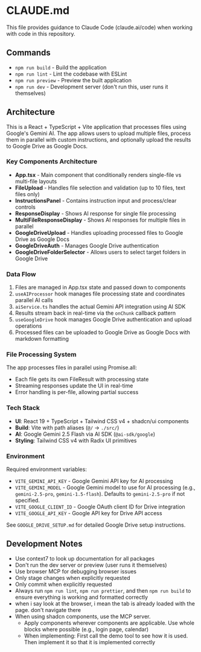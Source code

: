 # CLAUDE.md

This file provides guidance to Claude Code (claude.ai/code) when working with code in this repository.

## Commands

- `npm run build` - Build the application
- `npm run lint` - Lint the codebase with ESLint
- `npm run preview` - Preview the built application
- `npm run dev` - Development server (don't run this, user runs it themselves)

## Architecture

This is a React + TypeScript + Vite application that processes files using Google's Gemini AI. The app allows users to upload multiple files, process them in parallel with custom instructions, and optionally upload the results to Google Drive as Google Docs.

### Key Components Architecture

- **App.tsx** - Main component that conditionally renders single-file vs multi-file layouts
- **FileUpload** - Handles file selection and validation (up to 10 files, text files only)
- **InstructionsPanel** - Contains instruction input and process/clear controls
- **ResponseDisplay** - Shows AI response for single file processing
- **MultiFileResponseDisplay** - Shows AI responses for multiple files in parallel
- **GoogleDriveUpload** - Handles uploading processed files to Google Drive as Google Docs
- **GoogleDriveAuth** - Manages Google Drive authentication
- **GoogleDriveFolderSelector** - Allows users to select target folders in Google Drive

### Data Flow

1. Files are managed in App.tsx state and passed down to components
2. `useAIProcessor` hook manages file processing state and coordinates parallel AI calls
3. `aiService.ts` handles the actual Gemini API integration using AI SDK
4. Results stream back in real-time via the `onChunk` callback pattern
5. `useGoogleDrive` hook manages Google Drive authentication and upload operations
6. Processed files can be uploaded to Google Drive as Google Docs with markdown formatting

### File Processing System

The app processes files in parallel using Promise.all:

- Each file gets its own FileResult with processing state
- Streaming responses update the UI in real-time
- Error handling is per-file, allowing partial success

### Tech Stack

- **UI**: React 19 + TypeScript + Tailwind CSS v4 + shadcn/ui components
- **Build**: Vite with path aliases (`@/` → `./src/`)
- **AI**: Google Gemini 2.5 Flash via AI SDK (`@ai-sdk/google`)
- **Styling**: Tailwind CSS v4 with Radix UI primitives

### Environment

Required environment variables:

- `VITE_GEMINI_API_KEY` - Google Gemini API key for AI processing
- `VITE_GEMINI_MODEL` - Google Gemini model to use for AI processing (e.g., `gemini-2.5-pro`, `gemini-1.5-flash`). Defaults to `gemini-2.5-pro` if not specified.
- `VITE_GOOGLE_CLIENT_ID` - Google OAuth client ID for Drive integration
- `VITE_GOOGLE_API_KEY` - Google API key for Drive API access

See `GOOGLE_DRIVE_SETUP.md` for detailed Google Drive setup instructions.

## Development Notes

- Use context7 to look up documentation for all packages
- Don't run the dev server or preview (user runs it themselves)
- Use browser MCP for debugging browser issues
- Only stage changes when explicitly requested
- Only commit when explicitly requested
- Always run `npm run lint`, `npm run prettier`, and then `npm run build` to ensure everything is working and formatted correctly
- when i say look at the browser, i mean the tab is already loaded with the page. don't navigate there
- When using shadcn components, use the MCP
  server.
  - Apply components wherever components are applicable. Use whole blocks where possible (e.g., login page,
    calendar)
  - When implementing: First call the demo tool to see how it is used. Then implement it so that it is implemented correctly
